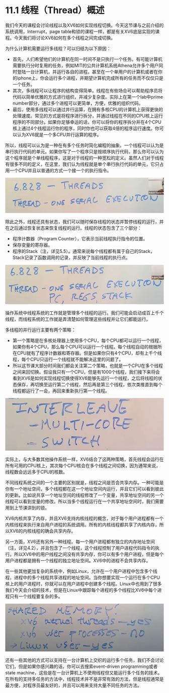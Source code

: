 # 11.1 线程（Thread）概述

我们今天的课程会讨论线程以及XV6如何实现线程切换。今天这节课与之前介绍的系统调用，Interrupt，page table和锁的课程一样，都是有关XV6底层实现的课程。今天我们将讨论XV6如何在多个线程之间完成切换。

为什么计算机需要运行多线程？可以归结为以下原因：

* 首先，人们希望他们的计算机在同一时间不是只执行一个任务。有可能计算机需要执行分时复用的任务，例如MIT的公共计算机系统Athena允许多个用户同时登陆一台计算机，并运行各自的进程。甚至在一个单用户的计算机或者在你的iphone上，你会运行多个进程，并期望计算机完成所有的任务而不仅仅只是一个任务。
* 其次，多线程可以让程序的结构变得简单。线程在有些场合可以帮助程序员将代码以简单优雅的方式进行组织，并减少复杂度。实际上在第一个lab中prime number部分，通过多个进程可以更简单，方便，优雅的组织代码。
* 最后，使用多线程可以通过并行运算，在拥有多核CPU的计算机上获得更快的处理速度。常见的方式是将程序进行拆分，并通过线程在不同的CPU核上运行程序的不同部分。如果你足够幸运的话，你可以将你的程序拆分并在4个CPU核上通过4个线程运行你的程序，同时你也可以获取4倍的程序运行速度。你可以认为XV6就是一个多CPU并行运算的程序。&#x20;

所以，线程可以认为是一种在有多个任务时简化编程的抽象。一个线程可以认为是串行执行代码的单元。如果你写了一个程序只是按顺序执行代码，那么你可以认为这个程序就是个单线程程序，这是对于线程的一种宽松的定义。虽然人们对于线程有很多不同的定义，在这里，我们认为线程就是单个串行执行代码的单元，它只占用一个CPU并且以普通的方式一个接一个的执行指令。

![](<../gitbook/assets/image (444).png>)

除此之外，线程还具有状态，我们可以随时保存线程的状态并暂停线程的运行，并在之后通过恢复状态来恢复线程的运行。线程的状态包含了三个部分：

* 程序计数器（Program Counter），它表示当前线程执行指令的位置。
* 保存变量的寄存器。
* 程序的Stack（注，详见5.5）。通常来说每个线程都有属于自己的Stack，Stack记录了函数调用的记录，并反映了当前线程的执行点。

![](<../gitbook/assets/image (571).png>)

操作系统中线程系统的工作就是管理多个线程的运行。我们可能会启动成百上千个线程，而线程系统的工作就是弄清楚如何管理这些线程并让它们都能运行。

多线程的并行运行主要有两个策略：

* 第一个策略是在多核处理器上使用多个CPU，每个CPU都可以运行一个线程，如果你有4个CPU，那么每个CPU可以运行一个线程。每个线程自动的根据所在CPU就有了程序计数器和寄存器。但是如果你只有4个CPU，却有上千个线程，每个CPU只运行一个线程就不能解决这里的问题了。
* 所以这节课大部分时间我们都会关注第二个策略，也就是一个CPU在多个线程之间来回切换。假设我只有一个CPU，但是有1000个线程，我们接下来将会看到XV6是如何实现线程切换使得XV6能够先运行一个线程，之后将线程的状态保存，再切换至运行第二个线程，然后再是第三个线程，依次类推直到每个线程都运行了一会，再回来重新执行第一个线程。

![](<../gitbook/assets/image (560).png>)

实际上，与大多数其他操作系统一样，XV6结合了这两种策略，首先线程会运行在所有可用的CPU核上，其次每个CPU核会在多个线程之间切换，因为通常来说，线程数会远远多于CPU的核数。

不同线程系统之间的一个主要的区别就是，线程之间是否会共享内存。一种可能是你有一个地址空间，多个线程都在这一个地址空间内运行，并且它们可以看到彼此的更新。比如说共享一个地址空间的线程修改了一个变量，共享地址空间的另一个线程可以看到变量的修改。所以当多个线程运行在一个共享地址空间时，我们需要用到上节课讲到的锁。

XV6内核共享了内存，并且XV6支持内核线程的概念，对于每个用户进程都有一个内核线程来执行来自用户进程的系统调用。所有的内核线程都共享了内核内存，所以XV6的内核线程的确会共享内存。

另一方面，XV6还有另外一种线程。每一个用户进程都有独立的内存地址空间（注，详见4.2），并且包含了一个线程，这个线程控制了用户进程代码指令的执行。所以XV6中的用户线程之间没有共享内存，你可以有多个用户进程，但是每个用户进程都是拥有一个线程的独立地址空间。XV6中的进程不会共享内存。

在一些其他更加复杂的系统中，例如Linux，允许在一个用户进程中包含多个线程，进程中的多个线程共享进程的地址空间。当你想要实现一个运行在多个CPU核上的用户进程时，你就可以在用户进程中创建多个线程。Linux中也用到了很多我们今天会介绍的技术，但是在Linux中跟踪每个进程的多个线程比XV6中每个进程只有一个线程要复杂的多。

![](<../gitbook/assets/image (491).png>)

还有一些其他的方式可以支持在一台计算机上交织的运行多个任务，我们不会讨论它们，但是如果你感兴趣的话，你可以去搜索event-driven programming或者state machine，这些是在一台计算机上不使用线程但又能运行多个任务的技术。在所有的支持多任务的方法中，线程技术并不是非常有效的方法，但是线程通常是最方便，对程序员最友好的，并且可以用来支持大量不同任务的方法。
